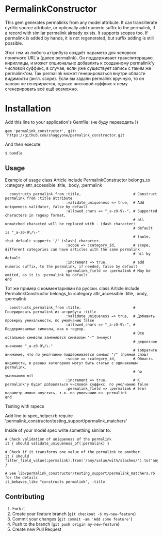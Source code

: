 # PermalinkConstructor

This gem generates permalinks from any model attribute. It can transliterate cyrillic source attribute, or optionally
add numeric suffix to the permalink, if a record with similar permalink already exists. It supports scopes too.
If permalink is added by hands, it is not regenerated, but suffix adding is still possible.

Этот гем из любого аттрибута создаёт параметр для человеко понятного URL'а (далее permalink). Он поддерживает транслитерацию кириллицы,
и может опционально добавлять к созданному permalinlk'у числовой суффикс, в случае, если уже существует запись с таким же permalink'ом.
Так permalink может генерироваться внутри области видимости (англ. scope). Если вы задали permalink вручную, то он заново не генерируется,
однако числовой суффикс к нему сгенерировать всё ещё возможно.

# Installation

Add this line to your application's Gemfile:
(не буду переводить ))

    gem 'permalink_constructor', git: 'https://github.com/shaggyone/permalink_constructor.git

And then execute:

    $ bundle

## Usage
Example of usage
    class Article
      include PermalinkConstructor
      belongs_to :category
      attr_accessible :title, :body, :permalink

      constructs_permalink_from :title,                        # Construct permalink from :title attribute
                                :validate_uniqueness => true,  # Add uniqueness validator, false by default
                                :allowed_chars => "_a-z0-9\-", # Supported characters in regexp format,
                                                               # all unmatched characted will be replaced with - (dash character)
                                                               # default is "_a-z0-9\/\-"
                                                               # (note, that default supports '/' (slash) character.
                                :scope => :category_id,        # scope, different categories can have articles with the same permalink
                                                               # nil by default
                                :increment => true,            # add numeric suffix, to the permalink, if needed, false by default
                                :permalink_field => :permalink # May be omited, as it is :permalink by default
    end

Тот же пример с комментариями по русски.
    class Article
      include PermalinkConstructor
      belongs_to :category
      attr_accessible :title, :body, :permalink

      constructs_permalink_from :title,                        # Генерировать permalink из аттрибута :title
                                :validate_uniqueness => true,  # Добавить проверку уникальности, по умолчанию false
                                :allowed_chars => "_a-z0-9\-", # Поддерживаемые символы, как в regexp.
                                                               # Все остальные символы заменяются символом "-" (минус)
                                                               # дефолтное значение "_a-z0-9\/\-"
                                                               # (обратите внимание, что по умолчанию поддерживается символ "/" (прямой слэш)
                                :scope => :category_id,        # Область видимости, в разных категориях могут быть статьи с одинакомым permalink.
                                                               # по умолчанию nil
                                :increment => true,            # К permalink'у будет добавляться числовой суффикс, по умолчанию false
                                :permalink_field => :permalink # Этот параметр можно опустить, т.к. по умолчанию он :permalink
    end

Testing with rspecs

Add line to spec_helper.rb
    require 'permalink_constructor/testing_support/permalink_matchers'

Inside of your model spec write something similar to:

    # Check validation of uniqueness of the permalink
    it { should validate_uniqueness_of(:permalink) }

    # Check if it transforms one value of the permalink to another.
    it { should filter_field_value(:permalink).from('/any/value/with/slashes/').to('anyvaluewithslashes') }

    # See lib/permalink_constructor/testing_support/permalink_matchers.rb for the details
    it_behaves_like "constructs permalink", :title

## Contributing

1. Fork it
2. Create your feature branch (`git checkout -b my-new-feature`)
3. Commit your changes (`git commit -am 'Add some feature'`)
4. Push to the branch (`git push origin my-new-feature`)
5. Create new Pull Request
